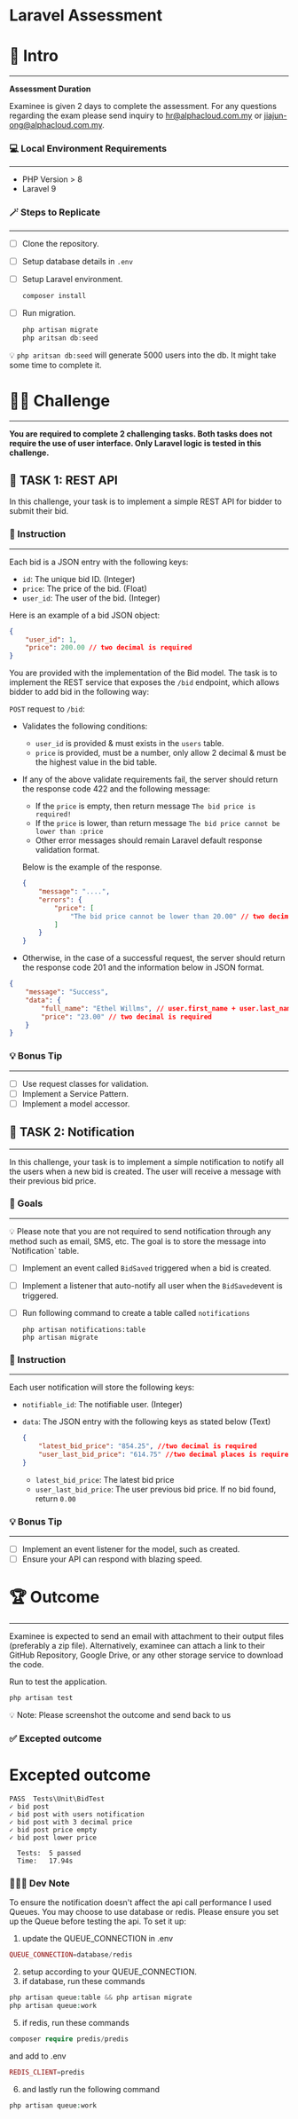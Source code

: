 # Laravel **Assessment**

# 👋 Intro

---

**Assessment Duration**

Examinee is given 2 days to complete the assessment. For any questions regarding the exam please send inquiry to [hr@alphacloud.com.my](mailto:hr@alphacloud.com.my) or [jiajun-ong@alphacloud.com.my](mailto:jiajun-ong@alphacloud.com.my).

### 💻 Local Environment Requirements

---

- PHP Version > 8
- Laravel 9

### 🪄 **Steps to Replicate**

---

- [ ]  Clone the repository.
- [ ]  Setup database details in `.env`
- [ ]  Setup Laravel environment.
    
    ```powershell
    composer install
    ```
    
- [ ]  Run migration.
    
    ```powershell
    php artisan migrate
    php aritsan db:seed
    ```
    <aside>
💡 `php aritsan db:seed` will generate 5000 users into the db. It might take some time to complete it.

</aside>

# 👨‍💻 Challenge

---

**You are required to complete 2 challenging tasks. Both tasks does not require the use of user interface. Only Laravel logic is tested in this challenge.**

## 📝 TASK 1: REST API

In this challenge, your task is to implement a simple REST API for bidder to submit their bid.

### 📃 Instruction

---

Each bid is a JSON entry with the following keys:

- `id`: The unique bid ID. (Integer)
- `price`: The price of the bid. (Float)
- `user_id`: The user of the bid. (Integer)

Here is an example of a bid JSON object:

```json
{
    "user_id": 1,
    "price": 200.00 // two decimal is required
}
```

You are provided with the implementation of the Bid model. The task is to implement the REST service that exposes the `/bid` endpoint, which allows bidder to add bid in the following way:

`POST` request to `/bid`:

- Validates the following conditions:
    - `user_id` is provided & must exists in the `users` table.
    - `price` is provided, must be a number, only allow 2 decimal & must be the highest value in the bid table.
    
- If any of the above validate requirements fail, the server should return the response code 422 and the following message:
    - If the `price` is empty, then return message `The bid price is required!`
    - If the `price` is lower, than return message `The bid price cannot be lower than :price`
    - Other error messages should remain Laravel default response validation format.
    
    Below is the example of the response.
    
    ```json
    {
        "message": "....",
        "errors": {
            "price": [
                "The bid price cannot be lower than 20.00" // two decimal is required
            ]
        }
    }
    ```
    

- Otherwise, in the case of a successful request, the server should return the response code 201 and the information below in JSON format.

```json
{
    "message": "Success",
    "data": {
        "full_name": "Ethel Willms", // user.first_name + user.last_name
        "price": "23.00" // two decimal is required
    }
}
```

### 💡 Bonus Tip

---

- [ ]  Use request classes for validation.
- [ ]  Implement a Service Pattern.
- [ ]  Implement a model accessor.

## 📢 TASK 2: Notification

---

In this challenge, your task is to implement a simple notification to notify all the users when a new bid is created. The user will receive a message with their previous bid price.

### 🎯 Goals

---

<aside>
💡 Please note that you are not required to send notification through any method such as email, SMS, etc. The goal is to store the message into `Notification` table.

</aside>

- [ ]  Implement an event called `BidSaved` triggered when a bid is created.
- [ ]  Implement a listener that auto-notify all user when the `BidSaved`event is triggered.
- [ ]  Run following command to create a table called `notifications`
    
    ```terminal
    php artisan notifications:table
    php artisan migrate
    ```

### 📃 Instruction

---

Each user notification will store the following keys:

- `notifiable_id`: The notifiable user. (Integer)
- `data`:  The JSON entry with the following keys as stated below (Text)
    
    ```json
    {
    	"latest_bid_price": "854.25", //two decimal is required
    	"user_last_bid_price": "614.75" //two decimal places is required
    }
    ```
    
    - `latest_bid_price`: The latest bid price
    - `user_last_bid_price`: The user previous bid price. If no bid found, return `0.00`

### 💡 Bonus Tip

---

- [ ]  Implement an event listener for the model, such as created.
- [ ]  Ensure your API can respond with blazing speed.

# 🏆 Outcome

---

Examinee is expected to send an email with attachment to their output files (preferably a zip file). Alternatively, examinee can attach a link to their GitHub Repository, Google Drive, or any other storage service to download the code. 

Run to test the application.

```php
php artisan test
```

<aside>
💡 Note: Please screenshot the outcome and send back to us

</aside>

### ✅ Excepted outcome
# Excepted outcome
```terminal
PASS  Tests\Unit\BidTest
✓ bid post
✓ bid post with users notification
✓ bid post with 3 decimal price
✓ bid post price empty
✓ bid post lower price

  Tests:  5 passed
  Time:   17.94s
  ```


### 🧑🏿‍💻 Dev Note

To ensure the notification doesn't affect the api call performance I used Queues.
You may choose to use database or redis. Please ensure you set up the Queue before testing the api.
To set it up:

1. update the QUEUE_CONNECTION in .env
```php
QUEUE_CONNECTION=database/redis
```

2. setup according to your QUEUE_CONNECTION.
3. if database, run these commands

```php
php artisan queue:table && php artisan migrate
php artisan queue:work
```

5. if redis, run these commands

```php
composer require predis/predis
```

and add to .env
```php
REDIS_CLIENT=predis
```

6. and lastly run the following command
```php
php artisan queue:work
```


